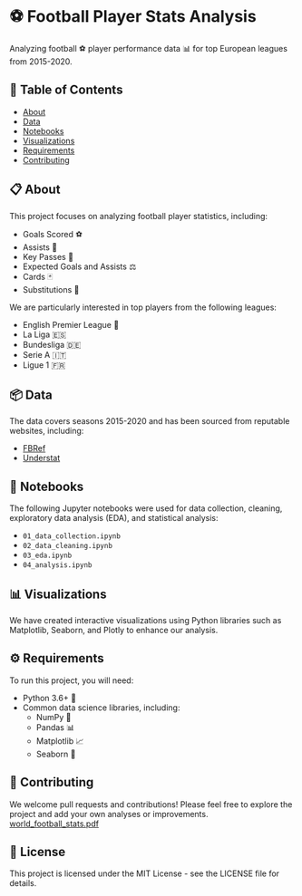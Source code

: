 # ⚽ Football Player Stats Analysis 

Analyzing football ⚽ player performance data 📊 for top European leagues from 2015-2020.

## 📄 Table of Contents

- [About](#about)
- [Data](#data)
- [Notebooks](#notebooks)
- [Visualizations](#visualizations)
- [Requirements](#requirements)
- [Contributing](#contributing)

## 📋 About

This project focuses on analyzing football player statistics, including:

- Goals Scored ⚽
- Assists 🎯
- Key Passes 🔑
- Expected Goals and Assists ⚖️
- Cards 🃏
- Substitutions 🔄

We are particularly interested in top players from the following leagues:

- English Premier League 🏴󠁧󠁢󠁥󠁮󠁧󠁿
- La Liga 🇪🇸
- Bundesliga 🇩🇪
- Serie A 🇮🇹
- Ligue 1 🇫🇷

## 📦 Data

The data covers seasons 2015-2020 and has been sourced from reputable websites, including:

- [FBRef](https://fbref.com/)
- [Understat](https://understat.com/)

## 📓 Notebooks

The following Jupyter notebooks were used for data collection, cleaning, exploratory data analysis (EDA), and statistical analysis:

- `01_data_collection.ipynb`
- `02_data_cleaning.ipynb` 
- `03_eda.ipynb`
- `04_analysis.ipynb`

## 📊 Visualizations 

We have created interactive visualizations using Python libraries such as Matplotlib, Seaborn, and Plotly to enhance our analysis.

## ⚙️ Requirements

To run this project, you will need:

- Python 3.6+ 🐍
- Common data science libraries, including:
  - NumPy 📏
  - Pandas 📊
  - Matplotlib 📈
  - Seaborn 🌈

## 🤝 Contributing

We welcome pull requests and contributions! Please feel free to explore the project and add your own analyses or improvements.
[world_football_stats.pdf](https://github.com/AishikDasgupta/WorldFootballStats_Report/files/12705965/world_football_stats.pdf)

## 📜 License
This project is licensed under the MIT License - see the LICENSE file for details.
